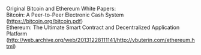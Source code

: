 Original Bitcoin and Ethereum White Papers:<br>
   Bitcoin: A Peer-to-Peer Electronic Cash System (https://bitcoin.org/bitcoin.pdf) <br>
   Ethereum: The Ultimate Smart Contract and Decentralized Application Platform (http://web.archive.org/web/20131228111141/http://vbuterin.com/ethereum.html)
